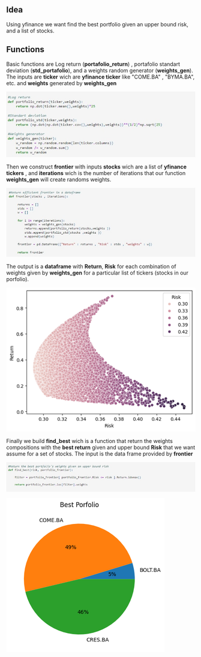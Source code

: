 ## Idea
Using yfinance we want find the best portfolio given an upper bound risk, and a list of stocks.

## Functions

Basic functions are Log return (**portafolio_return**) , portafolio standart deviation (**std_portafolio**), and a weights random generator (**weights_gen**).
The inputs are **ticker** wich are **yfinance ticker** like "COME.BA" , "BYMA.BA", etc. and **weights** generated by **weights_gen**


![images/functions.jpg](images/functions.jpg)


Then we construct **frontier** with inputs **stocks** wich are a list of **yfinance tickers** , and **iterations** wich is the number of iterations that our function **weights_gen** will create randoms weights.


![images/efifrontier.jpg](images/efifrontier.jpg)


The output is a **dataframe** with **Return**, **Risk** for each combination of weights given by **weights_gen** for a particular list of tickers (stocks in our porfolio).



![images/efrontier.png](images/efrontier.png)



Finally we build **find_best** wich is a function that return the weights compositions with the **best return** given and upper bound **Risk** that we want assume for a set of stocks. The input is the data frame provided by **frontier**

![images/best.jpg](images/best.jpg)



![images/pieportfolio.png](images/pieportfolio.png)
